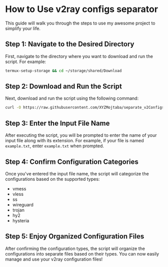 # How to Use v2ray configs separator

This guide will walk you through the steps to use my awesome project to simplify your life.

## Step 1: Navigate to the Desired Directory

First, navigate to the directory where you want to download and run the script. For example:

```bash
termux-setup-storage && cd ~/storage/shared/Download
```

## Step 2: Download and Run the Script

Next, download and run the script using the following command:

```bash
curl -O https://raw.githubusercontent.com/XYZMojtaba/separate_v2Configs/main/my_script.sh && bash ./my_script.sh
```

## Step 3: Enter the Input File Name

After executing the script, you will be prompted to enter the name of your input file along with its extension. For example, if your file is named `example.txt`, enter `example.txt` when prompted.

## Step 4: Confirm Configuration Categories

Once you've entered the input file name, the script will categorize the configurations based on the supported types:

- vmess
- vless
- ss
- wireguard
- trojan
- hy2
- hysteria

## Step 5: Enjoy Organized Configuration Files

After confirming the configuration types, the script will organize the configurations into separate files based on their types. You can now easily manage and use your v2ray configuration files!
